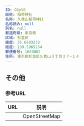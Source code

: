 ```yaml
---
ID: O3yV0
総称: 稲荷神社
名称: 久我山稲荷神社
名称読み: null
別名: null
都道府県: 東京都
区域: 杉並区
緯度: 35.6883238
経度: 139.5965264
郵便番号: 1680082
住所: 東京都杉並区久我山３丁目３７−１４
---
```


## その他

### 参考URL

| URL | 説明          |
| --- | ------------- |
|     | OpenStreetMap |
